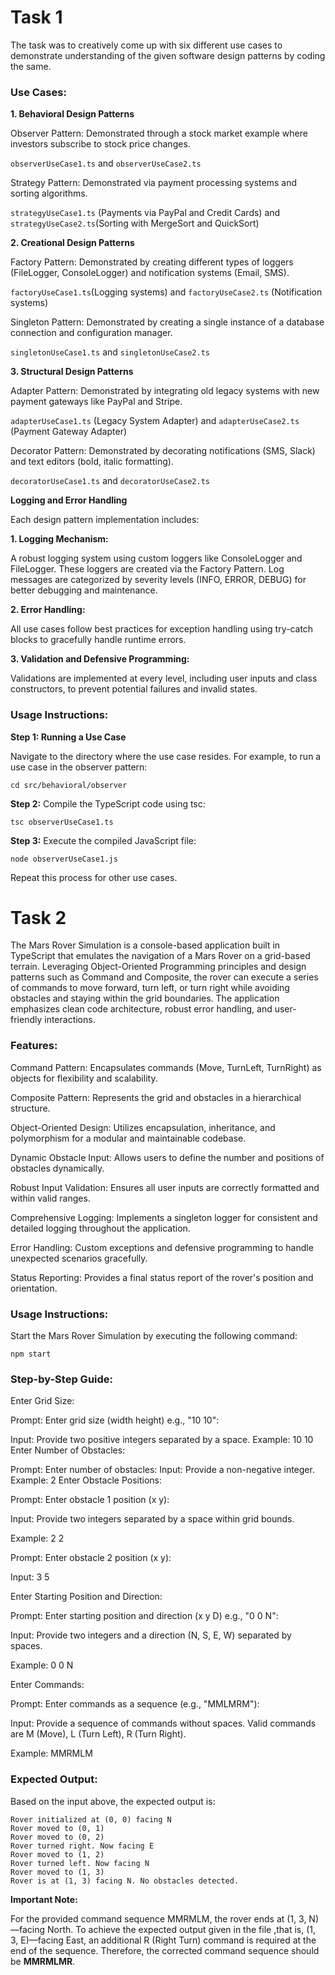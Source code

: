 # Task 1
The task was to creatively come up with six different use cases to demonstrate understanding of the given software design patterns by coding the same. 
### Use Cases:
**1. Behavioral Design Patterns**

Observer Pattern: Demonstrated through a stock market example where investors subscribe to stock price changes.

```observerUseCase1.ts``` and ```observerUseCase2.ts```

Strategy Pattern: Demonstrated via payment processing systems and sorting algorithms.

```strategyUseCase1.ts``` (Payments via PayPal and Credit Cards) and ```
strategyUseCase2.ts ```(Sorting with MergeSort and QuickSort)

**2. Creational Design Patterns**

Factory Pattern: Demonstrated by creating different types of loggers (FileLogger, ConsoleLogger) and notification systems (Email, SMS).

```factoryUseCase1.ts```(Logging systems) and
```factoryUseCase2.ts``` (Notification systems)

Singleton Pattern: Demonstrated by creating a single instance of a database connection and configuration manager.

```singletonUseCase1.ts``` and ```
singletonUseCase2.ts ```

**3. Structural Design Patterns**

Adapter Pattern: Demonstrated by integrating old legacy systems with new payment gateways like PayPal and Stripe.

```adapterUseCase1.ts``` (Legacy System Adapter) and
```adapterUseCase2.ts``` (Payment Gateway Adapter)

Decorator Pattern: Demonstrated by decorating notifications (SMS, Slack) and text editors (bold, italic formatting).

```decoratorUseCase1.ts``` and
```decoratorUseCase2.ts```

**Logging and Error Handling**

Each design pattern implementation includes:

**1. Logging Mechanism:**

A robust logging system using custom loggers like ConsoleLogger and FileLogger. These loggers are created via the Factory Pattern.
Log messages are categorized by severity levels (INFO, ERROR, DEBUG) for better debugging and maintenance.

**2. Error Handling:**

All use cases follow best practices for exception handling using try-catch blocks to gracefully handle runtime errors.

**3. Validation and Defensive Programming:**

Validations are implemented at every level, including user inputs and class constructors, to prevent potential failures and invalid states.

### Usage Instructions:

**Step 1: Running a Use Case**

Navigate to the directory where the use case resides. For example, to run a use case in the observer pattern:

```cd src/behavioral/observer```

**Step 2:**
Compile the TypeScript code using tsc:

```tsc observerUseCase1.ts```

**Step 3:**
Execute the compiled JavaScript file:

```node observerUseCase1.js```

Repeat this process for other use cases.

# Task 2

The Mars Rover Simulation is a console-based application built in TypeScript that emulates the navigation of a Mars Rover on a grid-based terrain. Leveraging Object-Oriented Programming principles and design patterns such as Command and Composite, the rover can execute a series of commands to move forward, turn left, or turn right while avoiding obstacles and staying within the grid boundaries. The application emphasizes clean code architecture, robust error handling, and user-friendly interactions.

### Features:

Command Pattern: Encapsulates commands (Move, TurnLeft, TurnRight) as objects for flexibility and scalability.

Composite Pattern: Represents the grid and obstacles in a hierarchical structure.

Object-Oriented Design: Utilizes encapsulation, inheritance, and polymorphism for a modular and maintainable codebase.

Dynamic Obstacle Input: Allows users to define the number and positions of obstacles dynamically.

Robust Input Validation: Ensures all user inputs are correctly formatted and within valid ranges.

Comprehensive Logging: Implements a singleton logger for consistent and detailed logging throughout the application.

Error Handling: Custom exceptions and defensive programming to handle unexpected scenarios gracefully.

Status Reporting: Provides a final status report of the rover's position and orientation.

### Usage Instructions:
Start the Mars Rover Simulation by executing the following command:

```npm start```

### Step-by-Step Guide:

Enter Grid Size:  

Prompt: Enter grid size (width height) e.g., "10 10":


Input: Provide two positive integers separated by a space.
Example: 10 10
Enter Number of Obstacles:

Prompt: Enter number of obstacles:
Input: Provide a non-negative integer.
Example: 2
Enter Obstacle Positions:

Prompt: Enter obstacle 1 position (x y):

Input: Provide two integers separated by a space within grid bounds.

Example: 2 2

Prompt: Enter obstacle 2 position (x y):

Input: 3 5

Enter Starting Position and Direction:

Prompt: Enter starting position and direction (x y D) e.g., "0 0 N":

Input: Provide two integers and a direction (N, S, E, W) separated by spaces.

Example: 0 0 N

Enter Commands:

Prompt: Enter commands as a sequence (e.g., "MMLMRM"):

Input: Provide a sequence of commands without spaces. Valid commands are M (Move), L (Turn Left), R (Turn Right).

Example: MMRMLM

### Expected Output: 

Based on the input above, the expected output is:
```
Rover initialized at (0, 0) facing N
Rover moved to (0, 1)
Rover moved to (0, 2)
Rover turned right. Now facing E
Rover moved to (1, 2)
Rover turned left. Now facing N
Rover moved to (1, 3)
Rover is at (1, 3) facing N. No obstacles detected.
```
**Important Note:**

For the provided command sequence MMRMLM, the rover ends at (1, 3, N)—facing North. To achieve the expected output given in the file ,that is, (1, 3, E)—facing East, an additional R (Right Turn) command is required at the end of the sequence. Therefore, the corrected command sequence should be **MMRMLMR**.
